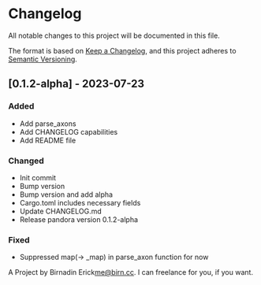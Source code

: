 # Changelog

All notable changes to this project will be documented in this file.

The format is based on [Keep a Changelog](https://keepachangelog.com/en/1.0.0/),
and this project adheres to [Semantic Versioning](https://semver.org/spec/v2.0.0.html).

## [0.1.2-alpha] - 2023-07-23

### Added

- Add parse_axons
- Add CHANGELOG capabilities
- Add README file

### Changed

- Init commit
- Bump version
- Bump version and add alpha
- Cargo.toml includes necessary fields
- Update CHANGELOG.md
- Release pandora version 0.1.2-alpha

### Fixed

- Suppressed map(-> _map) in parse_axon function for now

A Project by Birnadin Erick<me@birn.cc>. I can freelance for you, if you want.
